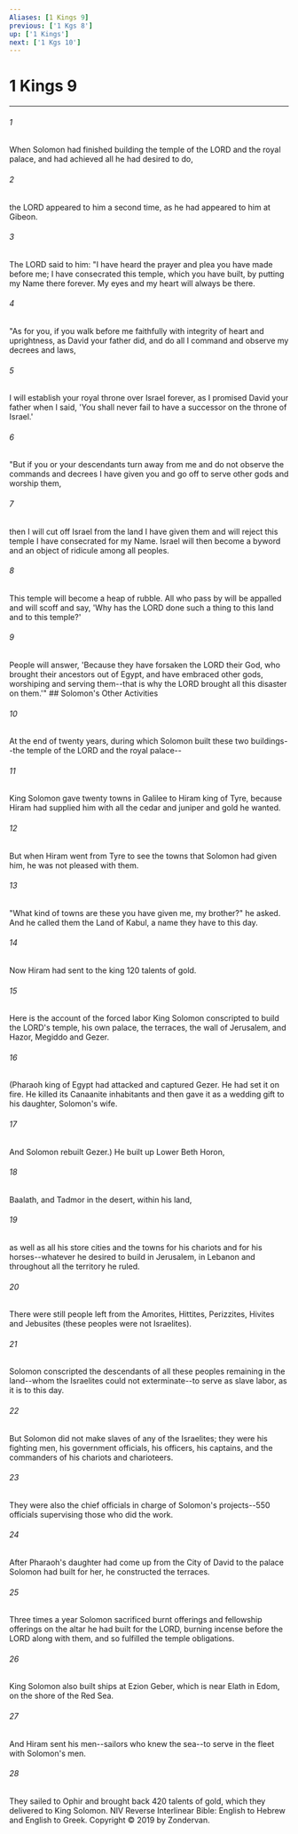 ```yaml
---
Aliases: [1 Kings 9]
previous: ['1 Kgs 8']
up: ['1 Kings']
next: ['1 Kgs 10']
---
```

# 1 Kings 9

***


###### 1 
When Solomon had finished building the temple of the LORD and the royal palace, and had achieved all he had desired to do, 

###### 2 
the LORD appeared to him a second time, as he had appeared to him at Gibeon. 

###### 3 
The LORD said to him: "I have heard the prayer and plea you have made before me; I have consecrated this temple, which you have built, by putting my Name there forever. My eyes and my heart will always be there. 

###### 4 
"As for you, if you walk before me faithfully with integrity of heart and uprightness, as David your father did, and do all I command and observe my decrees and laws, 

###### 5 
I will establish your royal throne over Israel forever, as I promised David your father when I said, 'You shall never fail to have a successor on the throne of Israel.' 

###### 6 
"But if you or your descendants turn away from me and do not observe the commands and decrees I have given you and go off to serve other gods and worship them, 

###### 7 
then I will cut off Israel from the land I have given them and will reject this temple I have consecrated for my Name. Israel will then become a byword and an object of ridicule among all peoples. 

###### 8 
This temple will become a heap of rubble. All who pass by will be appalled and will scoff and say, 'Why has the LORD done such a thing to this land and to this temple?' 

###### 9 
People will answer, 'Because they have forsaken the LORD their God, who brought their ancestors out of Egypt, and have embraced other gods, worshiping and serving them--that is why the LORD brought all this disaster on them.'" ## Solomon's Other Activities 

###### 10 
At the end of twenty years, during which Solomon built these two buildings--the temple of the LORD and the royal palace-- 

###### 11 
King Solomon gave twenty towns in Galilee to Hiram king of Tyre, because Hiram had supplied him with all the cedar and juniper and gold he wanted. 

###### 12 
But when Hiram went from Tyre to see the towns that Solomon had given him, he was not pleased with them. 

###### 13 
"What kind of towns are these you have given me, my brother?" he asked. And he called them the Land of Kabul, a name they have to this day. 

###### 14 
Now Hiram had sent to the king 120 talents of gold. 

###### 15 
Here is the account of the forced labor King Solomon conscripted to build the LORD's temple, his own palace, the terraces, the wall of Jerusalem, and Hazor, Megiddo and Gezer. 

###### 16 
(Pharaoh king of Egypt had attacked and captured Gezer. He had set it on fire. He killed its Canaanite inhabitants and then gave it as a wedding gift to his daughter, Solomon's wife. 

###### 17 
And Solomon rebuilt Gezer.) He built up Lower Beth Horon, 

###### 18 
Baalath, and Tadmor in the desert, within his land, 

###### 19 
as well as all his store cities and the towns for his chariots and for his horses--whatever he desired to build in Jerusalem, in Lebanon and throughout all the territory he ruled. 

###### 20 
There were still people left from the Amorites, Hittites, Perizzites, Hivites and Jebusites (these peoples were not Israelites). 

###### 21 
Solomon conscripted the descendants of all these peoples remaining in the land--whom the Israelites could not exterminate--to serve as slave labor, as it is to this day. 

###### 22 
But Solomon did not make slaves of any of the Israelites; they were his fighting men, his government officials, his officers, his captains, and the commanders of his chariots and charioteers. 

###### 23 
They were also the chief officials in charge of Solomon's projects--550 officials supervising those who did the work. 

###### 24 
After Pharaoh's daughter had come up from the City of David to the palace Solomon had built for her, he constructed the terraces. 

###### 25 
Three times a year Solomon sacrificed burnt offerings and fellowship offerings on the altar he had built for the LORD, burning incense before the LORD along with them, and so fulfilled the temple obligations. 

###### 26 
King Solomon also built ships at Ezion Geber, which is near Elath in Edom, on the shore of the Red Sea. 

###### 27 
And Hiram sent his men--sailors who knew the sea--to serve in the fleet with Solomon's men. 

###### 28 
They sailed to Ophir and brought back 420 talents of gold, which they delivered to King Solomon. NIV Reverse Interlinear Bible: English to Hebrew and English to Greek. Copyright © 2019 by Zondervan.
